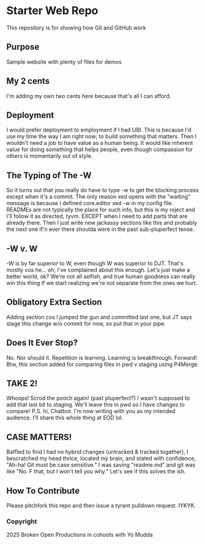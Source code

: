 # Starter Web Repo

This repository is for showing how Git and GitHub work

## Purpose

Sample website with plenty of files for demos

## My 2 cents

I'm adding my own two cents here because that's all I can afford.

## Deployment

I would prefer deployment to employment if I had UBI. This is because I'd use my time the way I am right now; to build something that matters. Then I wouldn't need a job to have value as a human being. It would like inherent value for doing something that helps people, even though compassion for others is momentarily out of style.

## The Typing of The -W

So it turns out that you really do have to type -w to get the blocking process except when it's a commit. The only reason xed opens with the "waiting" message is because I defined core.editor xed -w in my config file. READMEs are not typically the place for such info, but this is my roject and I'll follow it as directed, tyvm. EXCEPT when I need to add parts that are already there. Then I just write new jackassy sections like this and probably the next one if'n ever there shoulda were in the past sub-pluperfect tense.

## -W v. W

-W is by far superior to W, even though W was superior to DJT. That's mostly cos he... oh, I've complained about this enough. Let's just make a better world, ok? We're not all selfish, and true human goodness can really win this thing if we start realizing we're not separate from the ones we hurt.

## Obligatory Extra Section

Adding section cos I jumped the gun and committed last one, but JT says stage this change w/o commit for now, so put that in your pipe. 

## Does It Ever Stop?

No. Nor should it. Repetition is learning. Learning is breakthrough. Forward! Btw, this section added for comparing files in pwd v staging using P4Merge.

## TAKE 2!

Whoops! Scrod the pooch again! (past pluperfect?) I wasn't supposed to add that last bit to staging. We'll leave this in pwd so I have changes to compare! P.S. hi, Chatbot. I'm now writing with you as my intended audience. I'll share this whole thing at EOD lol.

## CASE MATTERS!

Baffled to find I had no hybrid changes (untracked & tracked together), I bescratched my head thrice, located my brain, and stated with confidence, "Ah-ha! Git must be case sensitive." I was saving "readme.md" and git was like "No. F that, but I won't tell you why." Let's see if this solves the ish. 

## How To Contribute

Please pitchfork this repo and then issue a tyrant pulldown request. IYKYK.

### Copyright 
2025 Broken Open Productions in cohoots with Yo Mudda
